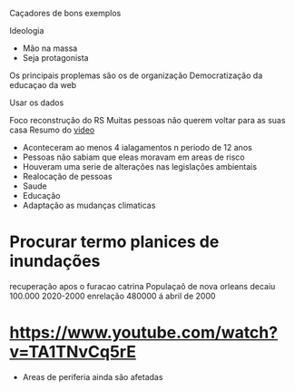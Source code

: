 Caçadores de bons exemplos

Ideologia

- Mão na massa
- Seja protagonista

Os principais proplemas são os de organização
Democratização da educaçao da web

Usar os dados

Foco reconstrução do RS
Muitas pessoas não querem voltar para as suas casa
Resumo do [video](https://www.youtube.com/watch?v=LdJkieWi2Yw)

- Aconteceram ao menos 4 ialagamentos n periodo de 12 anos
- Pessoas não sabiam que eleas moravam em areas de risco
- Houveram uma serie de alterações nas legislações ambientais
- Realocação de pessoas
- Saude
- Educação
- Adaptação as mudanças climaticas

# Procurar termo planices de inundações

recuperação apos o furacao catrina
Populaçaõ de nova orleans decaiu 100.000 2020-2000 enrelação 480000 á abril de 2000

# https://www.youtube.com/watch?v=TA1TNvCq5rE

- Areas de periferia ainda são afetadas
